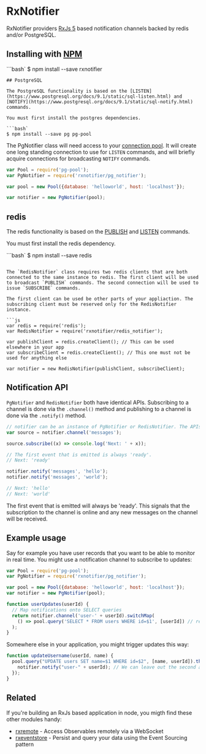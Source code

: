RxNotifier
==========

RxNotifier providers [RxJs 5](https://github.com/ReactiveX/rxjs) based notification channels backed by redis and/or PostgreSQL.

## Installing with [NPM](https://www.npmjs.com/)

```bash`
$ npm install --save rxnotifier
```
## PostgreSQL

The PostgreSQL functionality is based on the [LISTEN](https://www.postgresql.org/docs/9.1/static/sql-listen.html) and [NOTIFY](https://www.postgresql.org/docs/9.1/static/sql-notify.html) commands.

You must first install the postgres dependencies.

```bash`
$ npm install --save pg pg-pool
```

The PgNotifier class will need access to your [connection pool](https://github.com/brianc/node-pg-pool). It will create one long standing connection to use for `LISTEN` commands, and will briefly acquire connections for broadcasting `NOTIFY` commands.

```js
var Pool = require('pg-pool');
var PgNotifier = require('rxnotifier/pg_notifier');

var pool = new Pool({database: 'helloworld', host: 'localhost'});

var notifier = new PgNotifier(pool);
```

## redis

The redis functionality is based on the [PUBLISH](https://redis.io/commands/publish) and [LISTEN](https://redis.io/commands/publish) commands.

You must first install the redis dependency.

```bash`
$ npm install --save redis
```

The `RedisNotifier` class requires two redis clients that are both connected to the same instance to redis. The first client will be used to broadcast `PUBLISH` commands. The second connection will be used to issue `SUBSCRIBE` commands.

The first client can be used be other parts of your appliaction. The subscribing client must be reserved only for the RedisNotifier instance.

```js
var redis = require('redis');
var RedisNotifier = require('rxnotifier/redis_notifier');

var publishClient = redis.createClient(); // This can be used elsewhere in your app
var subscribeClient = redis.createClient(); // This one must not be used for anything else

var notifier = new RedisNotifier(publishClient, subscribeClient);
```

## Notification API

`PgNotifier` and `RedisNotifier` both have identical APIs. Subscribing to a channel is done via the `.channel()` method and publishing to a channel is done via the `.notify()` method.

```js
// notifier can be an instance of PgNotifier or RedisNotifier. The APIs are the same
var source = notifier.channel('messages');

source.subscribe((x) => console.log('Next: ' + x));

// The first event that is emitted is always 'ready'.
// Next: 'ready'

notifier.notify('messages', 'hello');
notifier.notify('messages', 'world');

// Next: 'hello'
// Next: 'world'
```

The first event that is emitted will always be 'ready'. This signals that the subscription to the channel is online and any new messages on the channel will be received.

## Example usage

Say for example you have user records that you want to be able to monitor in real time. You might use a notification channel to subscribe to updates:

```js
var Pool = require('pg-pool');
var PgNotifier = require('rxnotifier/pg_notifier');

var pool = new Pool({database: 'helloworld', host: 'localhost'});
var notifier = new PgNotifier(pool);

function userUpdates(userId) {
  // Map notifications onto SELECT queries
  return notifier.channel('user-' + userId).switchMap(
    () => pool.query('SELECT * FROM users WHERE id=$1', [userId]) // returns a Promise
  );
}
```

Somewhere else in your application, you might trigger updates this way:

```js
function updateUsername(userId, name) {
  pool.query("UPDATE users SET name=$1 WHERE id=$2", [name, userId]).then(() => {
    notifier.notify("user-" + userId); // We can leave out the second argument
  });
}
```

## Related

If you're building an RxJs based application in node, you migth find these other modules handy:

  - [rxremote](https://github.com/jbaudanza/rxremote) - Access Observables remotely via a WebSocket
  - [rxeventstore](https://github.com/jbaudanza/rxeventstore) - Persist and query your data using the Event Sourcing pattern
